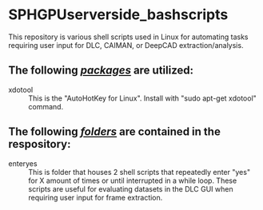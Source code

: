 # SPHGPUserverside_bashscripts

This repository is various shell scripts used in Linux for automating tasks requiring user input for DLC, CAIMAN, or DeepCAD extraction/analysis.

<h2>The following <i><b><u>packages</i></b></u> are utilized:</h2>
<dl><dt>xdotool</dt/>
<dd>This is the "AutoHotKey for Linux". Install with "sudo apt-get xdotool" command.</dd></dl>

<h2>The following <i><b><u>folders</i></b></u> are contained in the respository:</h2>
<dl><dt>enteryes</dt> 
<dd>This is folder that houses 2 shell scripts that repeatedly enter "yes" for X amount of times or until interrupted in a while loop. These scripts are useful for evaluating datasets in the DLC GUI when requiring user input for frame extraction.</dd></dl>

